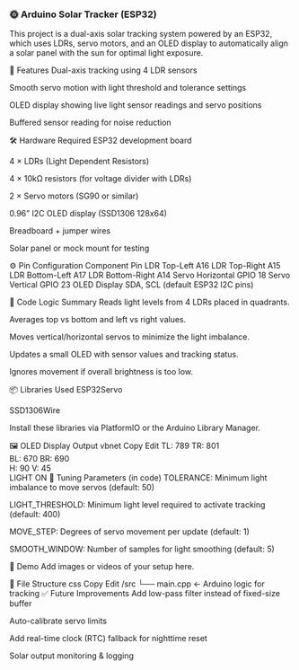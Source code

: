 ### 🌞 Arduino Solar Tracker (ESP32)
This project is a dual-axis solar tracking system powered by an ESP32, which uses LDRs, servo motors, and an OLED display to automatically align a solar panel with the sun for optimal light exposure.

🔧 Features
Dual-axis tracking using 4 LDR sensors

Smooth servo motion with light threshold and tolerance settings

OLED display showing live light sensor readings and servo positions

Buffered sensor reading for noise reduction

🛠 Hardware Required
ESP32 development board

4 × LDRs (Light Dependent Resistors)

4 × 10kΩ resistors (for voltage divider with LDRs)

2 × Servo motors (SG90 or similar)

0.96” I2C OLED display (SSD1306 128x64)

Breadboard + jumper wires

Solar panel or mock mount for testing

⚙️ Pin Configuration
Component	Pin
LDR Top-Left	A16
LDR Top-Right	A15
LDR Bottom-Left	A17
LDR Bottom-Right	A14
Servo Horizontal	GPIO 18
Servo Vertical	GPIO 23
OLED Display	SDA, SCL (default ESP32 I2C pins)

🧠 Code Logic Summary
Reads light levels from 4 LDRs placed in quadrants.

Averages top vs bottom and left vs right values.

Moves vertical/horizontal servos to minimize the light imbalance.

Updates a small OLED with sensor values and tracking status.

Ignores movement if overall brightness is too low.

📦 Libraries Used
ESP32Servo

SSD1306Wire

Install these libraries via PlatformIO or the Arduino Library Manager.

🖼️ OLED Display Output
vbnet
Copy
Edit
TL: 789  TR: 801  
BL: 670  BR: 690  
H: 90    V: 45  
LIGHT ON
🔄 Tuning Parameters (in code)
TOLERANCE: Minimum light imbalance to move servos (default: 50)

LIGHT_THRESHOLD: Minimum light level required to activate tracking (default: 400)

MOVE_STEP: Degrees of servo movement per update (default: 1)

SMOOTH_WINDOW: Number of samples for light smoothing (default: 5)

📸 Demo
Add images or videos of your setup here.

📂 File Structure
css
Copy
Edit
/src
 └── main.cpp       ← Arduino logic for tracking
✅ Future Improvements
Add low-pass filter instead of fixed-size buffer

Auto-calibrate servo limits

Add real-time clock (RTC) fallback for nighttime reset

Solar output monitoring & logging

